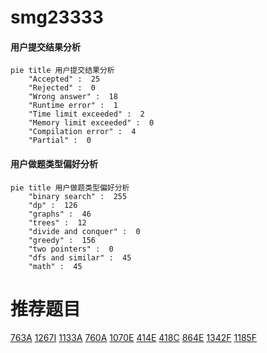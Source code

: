 # smg23333

<!-- tabs:start -->



#### **用户提交结果分析**

```mermaid
pie title 用户提交结果分析
    "Accepted" :  25
    "Rejected" :  0
    "Wrong answer" :  18
    "Runtime error" :  1
    "Time limit exceeded" :  2
    "Memory limit exceeded" :  0
    "Compilation error" :  4
    "Partial" :  0
```

#### **用户做题类型偏好分析**

```mermaid
pie title 用户做题类型偏好分析
    "binary search" :  255
    "dp" :  126
    "graphs" :  46
    "trees" :  12
    "divide and conquer" :  0
    "greedy" :  156
    "two pointers" :  0
    "dfs and similar" :  45
    "math" :  45
```



<!-- tabs:end -->
# 推荐题目
[763A](https://codeforces.com/contest/763/problem/A)
[1267I](https://codeforces.com/contest/1267/problem/I)
[1133A](https://codeforces.com/contest/1133/problem/A)
[760A](https://codeforces.com/contest/760/problem/A)
[1070E](https://codeforces.com/contest/1070/problem/E)
[414E](https://codeforces.com/contest/414/problem/E)
[418C](https://codeforces.com/contest/418/problem/C)
[864E](https://codeforces.com/contest/864/problem/E)
[1342F](https://codeforces.com/contest/1342/problem/F)
[1185F](https://codeforces.com/contest/1185/problem/F)

